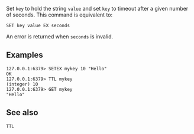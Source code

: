 Set `key` to hold the string `value` and set `key` to timeout after a given
number of seconds.
This command is equivalent to:

```
SET key value EX seconds
```

An error is returned when `seconds` is invalid.

## Examples

```
127.0.0.1:6379> SETEX mykey 10 "Hello"
OK
127.0.0.1:6379> TTL mykey
(integer) 10
127.0.0.1:6379> GET mykey
"Hello"
```
## See also

`TTL`
